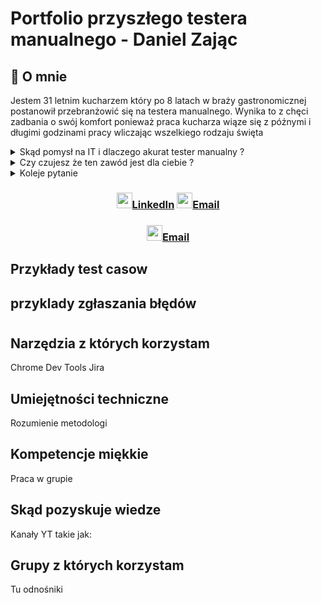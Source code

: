 # Portfolio przyszłego testera manualnego - Daniel Zając

## :mag_right: O mnie
Jestem 31 letnim kucharzem który po 8 latach w braży gastronomicznej postanowił przebranżowić się na testera manualnego. Wynika to z chęci zadbania o swój komfort ponieważ praca kucharza wiąze się z późnymi i długimi godzinami pracy wliczając wszelkiego rodzaju święta
<details>
<summary>Skąd pomysł na IT i dlaczego akurat tester manualny ?</summary>
Swój wolny czas w większości spędzam przed ekranem komputera, jestem raczej typem domatora i gracza. Świat MMO rozbudziłem we mnie ciekawośc jak to wszystko działa.
</details>
<details>
<summary>Czy czujesz że ten zawód jest dla ciebie ?</summary>
Tu odpowiedz
</details>
<details>
<summary>Koleje pytanie</summary>
Kolejna odpowiedz
</details>


### <p align="center">[<img src="https://content.linkedin.com/content/dam/me/business/en-us/amp/brand-site/v2/bg/LI-Bug.svg.original.svg" height=25 />](https://www.linkedin.com/in/zajacdaniel/)[LinkedIn](https://www.linkedin.com/in/zajacdaniel/) [<img src="https://mailmeteor.com/logos/assets/PNG/Gmail_Logo_256px.png" height=25 />](d.zajac1337@gmail.com)[Email](d.zajac1337@gmail.com)</p>

### <p align="center">[<img src="https://mailmeteor.com/logos/assets/PNG/Gmail_Logo_256px.png" height=25 />](d.zajac1337@gmail.com)[Email](mailto:d.zajac1337@gmail.com)</p>


## Przykłady test casow

## przyklady zgłaszania błędów

# 

## Narzędzia z których korzystam
Chrome Dev Tools
Jira

## Umiejętności techniczne
Rozumienie metodologi

## Kompetencje miękkie
Praca w grupie

## Skąd pozyskuje wiedze
Kanały YT takie jak:

## Grupy z których korzystam
Tu odnośniki


